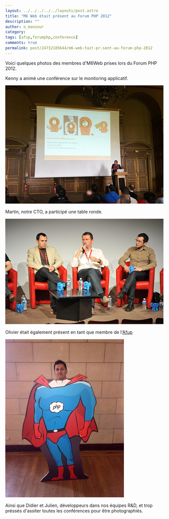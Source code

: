 ```yaml
---
layout: ../../../../../layouts/post.astro
title: "M6 Web était présent au Forum PHP 2012"
description: ""
author: o_mansour 
category: 
tags: [afup,forumphp,conference]
comments: true  
permalink: post/24732185644/m6-web-tait-pr-sent-au-forum-php-2012
---
```


Voici quelques photos des membres d'M6Web prises lors du Forum PHP 2012.


Kenny a animé une conférence sur le monitoring applicatif.

![Kenny a animé une conférence sur le monitoring applicatif.](./kenny-monitoring-applicatif.jpg)


Martin, notre CTO, a participé une table ronde.

![Martin, notre CTO, a participé à une table ronde.](./martin-table-ronde.jpg)

Olivier était également présent en tant que membre de l'[Afup](https://www.afup.org "Site de l'afup")

![Olivier était également présent en tant que membre de l'<a href='https://www.afup.org' title="Site de l'afup">Afup</a>](./olivier-superman.jpg)



Ainsi que Didier et Julien, développeurs dans nos équipes R&D, et trop préssés d'assiter toutes les conférences pour être photographiés.



